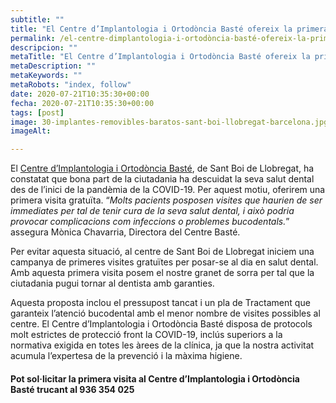```yaml
---
subtitle: ""
title: "El Centre d’Implantologia i Ortodòncia Basté ofereix la primera visita gratuïta per tal que la ciutadania no descuidi la salut dental"
permalink: /el-centre-dimplantologia-i-ortodòncia-basté-ofereix-la-primera-visita-gratuïta-per-tal-que-la-ciutadania-no-descuidi-la-salut-dental/
descripcion: ""     
metaTitle: "El Centre d’Implantologia i Ortodòncia Basté ofereix la primera visita gratuïta per tal que la ciutadania no descuidi la salut dental"
metaDescription: ""
metaKeywords: ""
metaRobots: "index, follow"
date: 2020-07-21T10:35:30+00:00
fecha: 2020-07-21T10:35:30+00:00
tags: [post]
image: 30-implantes-removibles-baratos-sant-boi-llobregat-barcelona.jpg
imageAlt: 

---
```




El [Centre d’Implantologia i Ortodòncia Basté](https://centredentalbaste.com/contacto/), de Sant Boi de Llobregat, ha constatat que bona part de la ciutadania ha descuidat la seva salut dental des de l’inici de la pandèmia de la COVID-19. Per aquest motiu, oferirem una primera visita gratuïta. “*Molts pacients posposen visites que haurien de ser immediates per tal de tenir cura de la seva salut dental, i això podria provocar complicacions com infeccions o problemes bucodentals.*” assegura Mònica Chavarria, Directora del Centre Basté.




Per evitar aquesta situació, al centre de Sant Boi de Llobregat iniciem una campanya de primeres visites gratuïtes per posar-se al dia en salut dental. Amb aquesta primera visita posem el nostre granet de sorra per tal que la ciutadania pugui tornar al dentista amb garanties.




Aquesta proposta inclou el pressupost tancat i un pla de Tractament que garanteix l’atenció bucodental amb el menor nombre de visites possibles al centre. El Centre d’Implantologia i Ortodòncia Basté disposa de protocols molt estrictes de protecció front la COVID-19, inclús superiors a la normativa exigida en totes les àrees de la clínica, ja que la nostra activitat acumula l’expertesa de la prevenció i la màxima higiene.




#### Pot sol·licitar la primera visita al Centre d’Implantologia i Ortodòncia Basté trucant al 936 354 025



